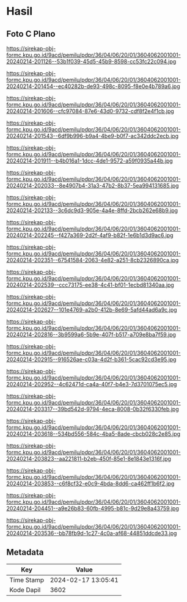 # Hasil

## Foto C Plano

https://sirekap-obj-formc.kpu.go.id/9acd/pemilu/pdpr/36/04/06/20/01/3604062001001-20240214-201126--53b1f039-45d5-45b9-8598-cc53fc22c094.jpg

https://sirekap-obj-formc.kpu.go.id/9acd/pemilu/pdpr/36/04/06/20/01/3604062001001-20240214-201454--ec40282b-de93-498c-8095-f8e0e4b789a6.jpg

https://sirekap-obj-formc.kpu.go.id/9acd/pemilu/pdpr/36/04/06/20/01/3604062001001-20240214-201606--cfc97084-87e6-43d0-9732-cdf8f2e4f1cb.jpg

https://sirekap-obj-formc.kpu.go.id/9acd/pemilu/pdpr/36/04/06/20/01/3604062001001-20240214-201543--6df9b996-b9a4-4be9-b0f7-ac342ddc2ecb.jpg

https://sirekap-obj-formc.kpu.go.id/9acd/pemilu/pdpr/36/04/06/20/01/3604062001001-20240214-201911--b4b016a1-1dcc-4de1-9572-a59f0935a44b.jpg

https://sirekap-obj-formc.kpu.go.id/9acd/pemilu/pdpr/36/04/06/20/01/3604062001001-20240214-202033--8e4907b4-31a3-47b2-8b37-5ea994131685.jpg

https://sirekap-obj-formc.kpu.go.id/9acd/pemilu/pdpr/36/04/06/20/01/3604062001001-20240214-202133--3c6dc9d3-905e-4a4e-8ffd-2bcb262e68b9.jpg

https://sirekap-obj-formc.kpu.go.id/9acd/pemilu/pdpr/36/04/06/20/01/3604062001001-20240214-202245--f427a369-2d2f-4af9-b82f-1e6b1d3d9ac6.jpg

https://sirekap-obj-formc.kpu.go.id/9acd/pemilu/pdpr/36/04/06/20/01/3604062001001-20240214-202351--67541584-2063-4e82-a251-8cb2326890ca.jpg

https://sirekap-obj-formc.kpu.go.id/9acd/pemilu/pdpr/36/04/06/20/01/3604062001001-20240214-202539--ccc73175-ee38-4c41-bf01-1ecbd81340aa.jpg

https://sirekap-obj-formc.kpu.go.id/9acd/pemilu/pdpr/36/04/06/20/01/3604062001001-20240214-202627--101e4769-a2b0-412b-8e69-5afd44ad6a9c.jpg

https://sirekap-obj-formc.kpu.go.id/9acd/pemilu/pdpr/36/04/06/20/01/3604062001001-20240214-202816--3b9599a6-5b9e-407f-b517-a709e8ba7f59.jpg

https://sirekap-obj-formc.kpu.go.id/9acd/pemilu/pdpr/36/04/06/20/01/3604062001001-20240214-202915--916526ae-c03a-4d2f-b361-5cac92cd3e95.jpg

https://sirekap-obj-formc.kpu.go.id/9acd/pemilu/pdpr/36/04/06/20/01/3604062001001-20240214-202952--4c62471d-ca4a-40f7-b4e3-7d3701075ec5.jpg

https://sirekap-obj-formc.kpu.go.id/9acd/pemilu/pdpr/36/04/06/20/01/3604062001001-20240214-203317--39bd542d-9794-4eca-8008-0b32f6330feb.jpg

https://sirekap-obj-formc.kpu.go.id/9acd/pemilu/pdpr/36/04/06/20/01/3604062001001-20240214-203618--534bd556-584c-4ba5-8ade-cbcb028c2e85.jpg

https://sirekap-obj-formc.kpu.go.id/9acd/pemilu/pdpr/36/04/06/20/01/3604062001001-20240214-203823--aa221811-b2eb-450f-85e1-8e1843e1316f.jpg

https://sirekap-obj-formc.kpu.go.id/9acd/pemilu/pdpr/36/04/06/20/01/3604062001001-20240214-203853--c6f8cf32-e0c9-4bda-8dd6-ca462ff1b6f2.jpg

https://sirekap-obj-formc.kpu.go.id/9acd/pemilu/pdpr/36/04/06/20/01/3604062001001-20240214-204451--a9e26b83-60fb-4995-b81c-9d29e8a43759.jpg

https://sirekap-obj-formc.kpu.go.id/9acd/pemilu/pdpr/36/04/06/20/01/3604062001001-20240214-203536--bb78fb9d-1c27-4c0a-af68-44851ddcde33.jpg


## Metadata

| Key        | Value               |
| ---------- | ------------------- |
| Time Stamp | 2024-02-17 13:05:41 |
| Kode Dapil | 3602                |




